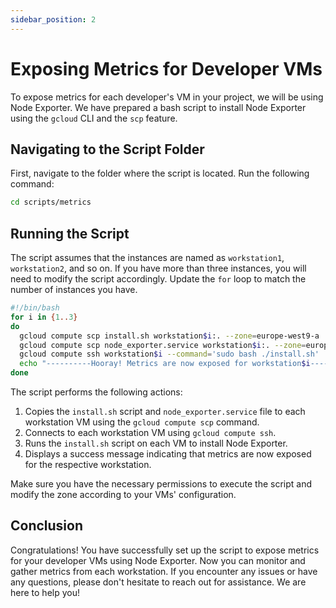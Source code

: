 ```yaml
---
sidebar_position: 2
---
```


# Exposing Metrics for Developer VMs

To expose metrics for each developer's VM in your project, we will be using Node Exporter. We have prepared a bash script to install Node Exporter using the `gcloud` CLI and the `scp` feature.

## Navigating to the Script Folder

First, navigate to the folder where the script is located. Run the following command:

```bash
cd scripts/metrics
```

## Running the Script

The script assumes that the instances are named as `workstation1`, `workstation2`, and so on. If you have more than three instances, you will need to modify the script accordingly. Update the `for` loop to match the number of instances you have.

```bash
#!/bin/bash
for i in {1..3}
do
  gcloud compute scp install.sh workstation$i:. --zone=europe-west9-a
  gcloud compute scp node_exporter.service workstation$i:. --zone=europe-west9-a 
  gcloud compute ssh workstation$i --command='sudo bash ./install.sh'  --zone=europe-west9-a
  echo "----------Hooray! Metrics are now exposed for workstation$i----------"
done
```

The script performs the following actions:

1. Copies the `install.sh` script and `node_exporter.service` file to each workstation VM using the `gcloud compute scp` command.
2. Connects to each workstation VM using `gcloud compute ssh`.
3. Runs the `install.sh` script on each VM to install Node Exporter.
4. Displays a success message indicating that metrics are now exposed for the respective workstation.

Make sure you have the necessary permissions to execute the script and modify the zone according to your VMs' configuration.

## Conclusion

Congratulations! You have successfully set up the script to expose metrics for your developer VMs using Node Exporter. Now you can monitor and gather metrics from each workstation. If you encounter any issues or have any questions, please don't hesitate to reach out for assistance. We are here to help you!